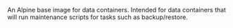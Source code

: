 An Alpine base image for data containers. Intended for data containers that will run maintenance scripts for tasks such as backup/restore.
